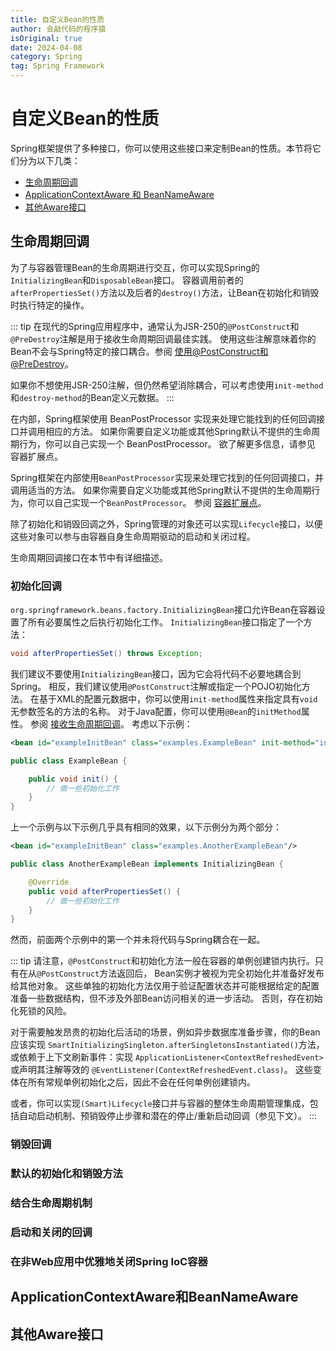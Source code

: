 ```yaml
---
title: 自定义Bean的性质
author: 会敲代码的程序猿
isOriginal: true
date: 2024-04-08
category: Spring
tag: Spring Framework
---
```


# 自定义Bean的性质

Spring框架提供了多种接口，你可以使用这些接口来定制Bean的性质。本节将它们分为以下几类：

* [生命周期回调](#生命周期回调) 
* [ApplicationContextAware 和 BeanNameAware](#applicationcontextaware和beannameaware)
* [其他Aware接口](#其他aware接口)

## 生命周期回调

为了与容器管理Bean的生命周期进行交互，你可以实现Spring的`InitializingBean`和`DisposableBean`接口。
容器调用前者的`afterPropertiesSet()`方法以及后者的`destroy()`方法，让Bean在初始化和销毁时执行特定的操作。

::: tip
在现代的Spring应用程序中，通常认为JSR-250的`@PostConstruct`和`@PreDestroy`注解是用于接收生命周期回调最佳实践。
使用这些注解意味着你的Bean不会与Spring特定的接口耦合。参阅 [使用@PostConstruct和@PreDestroy](https://docs.spring.io/spring-framework/reference/core/beans/annotation-config/postconstruct-and-predestroy-annotations.html)。

如果你不想使用JSR-250注解，但仍然希望消除耦合，可以考虑使用`init-method`和`destroy-method`的Bean定义元数据。
:::

在内部，Spring框架使用 BeanPostProcessor 实现来处理它能找到的任何回调接口并调用相应的方法。
如果你需要自定义功能或其他Spring默认不提供的生命周期行为，你可以自己实现一个 BeanPostProcessor。
欲了解更多信息，请参见 容器扩展点。

Spring框架在内部使用`BeanPostProcessor`实现来处理它找到的任何回调接口，并调用适当的方法。
如果你需要自定义功能或其他Spring默认不提供的生命周期行为，你可以自己实现一个`BeanPostProcessor`。 
参阅 [容器扩展点](https://docs.spring.io/spring-framework/reference/core/beans/factory-extension.html)。

除了初始化和销毁回调之外，Spring管理的对象还可以实现`Lifecycle`接口，以便这些对象可以参与由容器自身生命周期驱动的启动和关闭过程。

生命周期回调接口在本节中有详细描述。

### 初始化回调

`org.springframework.beans.factory.InitializingBean`接口允许Bean在容器设置了所有必要属性之后执行初始化工作。
`InitializingBean`接口指定了一个方法：

```java
void afterPropertiesSet() throws Exception;
```

我们建议不要使用`InitializingBean`接口，因为它会将代码不必要地耦合到Spring。
相反，我们建议使用`@PostConstruct`注解或指定一个POJO初始化方法。
在基于XML的配置元数据中，你可以使用`init-method`属性来指定具有`void`无参数签名的方法的名称。
对于Java配置，你可以使用`@Bean`的`initMethod`属性。
参阅 [接收生命周期回调](https://docs.spring.io/spring-framework/reference/core/beans/java/bean-annotation.html#beans-java-lifecycle-callbacks)。
考虑以下示例：

```xml
<bean id="exampleInitBean" class="examples.ExampleBean" init-method="init"/>
```

```java
public class ExampleBean {

	public void init() {
		// 做一些初始化工作
	}
}
```

上一个示例与以下示例几乎具有相同的效果，以下示例分为两个部分：

```xml
<bean id="exampleInitBean" class="examples.AnotherExampleBean"/>
```

```java
public class AnotherExampleBean implements InitializingBean {

	@Override
	public void afterPropertiesSet() {
		// 做一些初始化工作
	}
}
```

然而，前面两个示例中的第一个并未将代码与Spring耦合在一起。

::: tip
请注意，`@PostConstruct`和初始化方法一般在容器的单例创建锁内执行。只有在从`@PostConstruct`方法返回后，
Bean实例才被视为完全初始化并准备好发布给其他对象。
这些单独的初始化方法仅用于验证配置状态并可能根据给定的配置准备一些数据结构，但不涉及外部Bean访问相关的进一步活动。
否则，存在初始化死锁的风险。

对于需要触发昂贵的初始化后活动的场景，例如异步数据库准备步骤，你的Bean应该实现
`SmartInitializingSingleton.afterSingletonsInstantiated()`方法，或依赖于上下文刷新事件：实现
`ApplicationListener<ContextRefreshedEvent>`或声明其注解等效的 `@EventListener(ContextRefreshedEvent.class)`。
这些变体在所有常规单例初始化之后，因此不会在任何单例创建锁内。

或者，你可以实现`(Smart)Lifecycle`接口并与容器的整体生命周期管理集成，包括自动启动机制、预销毁停止步骤和潜在的停止/重新启动回调（参见下文）。
:::

### 销毁回调




### 默认的初始化和销毁方法

### 结合生命周期机制

### 启动和关闭的回调

### 在非Web应用中优雅地关闭Spring IoC容器


## ApplicationContextAware和BeanNameAware



## 其他Aware接口

